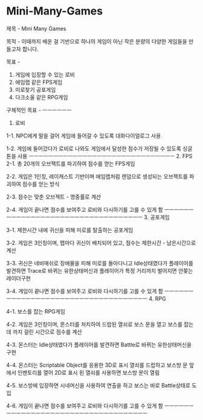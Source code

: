 # Mini-Many-Games
제목 -
Mini Many Games

목적 -
이때까지 배운 걸 기반으로 하나의 게임이 아닌 
작은 분량의 다양한 게임들을 만들고자 합니다.

목표 - 
1. 게임에 입장할 수 있는 로비 
2. 에임랩 같은 FPS게임
3. 미로찾기 공포게임
4. 다크소울 같은 RPG게임

구체적인 목표 -
ㅡㅡㅡㅡㅡㅡ
  1. 로비
  
1-1. NPC에게 말을 걸어 게임에 들어갈 수 있도록
     대화다이얼로그 사용
     
1-2. 게임에 들어갔다가 로비로 나와도 
     게임에서 달성한 점수가 저장될 수 있도록 싱글톤을 사용
ㅡㅡㅡㅡㅡㅡㅡㅡㅡㅡㅡㅡㅡㅡㅡㅡㅡㅡㅡㅡㅡㅡㅡㅡㅡㅡㅡㅡㅡㅡ
  2. FPS
2-1. 총 20개의 오브젝트를 파괴하여 점수를 얻는 FPS게임

2-2. 게임은 1인칭, 레이캐스트 기반이며 
     에임랩처럼 랜덤으로 생성되는 오브젝트를 파괴하여 점수를 얻는 방식
     
2-3. 점수는 맞춘 오브젝트 - 명중률로 계산

2-4. 게임이 끝나면 점수를 보여주고 로비와 다시하기를 고를 수 있게 함
ㅡㅡㅡㅡㅡㅡㅡㅡㅡㅡㅡㅡㅡㅡㅡㅡㅡㅡㅡㅡㅡㅡㅡㅡㅡㅡㅡㅡㅡㅡㅡㅡㅡㅡ
  3. 공포게임
  
3-1. 제한시간 내에 귀신을 피해 미로를 탈출하는 공포게임

3-2. 게임은 3인칭이며, 맵마다 귀신이 배치되어 있고, 점수는 제한시간 - 남은시간으로 계산

3-3. 귀신은 네비매쉬로 장애물을 피해 미로를 돌아다니고
     Idle상태였다가 플레이어를 발견하면 Trace로 바뀌는 유한상태머신과 
     플레이어가 특정 거리까지 벌어지면 안쫒는 레이더구현

3-4. 게임이 끝나면 점수를 보여주고 로비와 다시하기를 고를 수 있게 함
ㅡㅡㅡㅡㅡㅡㅡㅡㅡㅡㅡㅡㅡㅡㅡㅡㅡㅡㅡㅡㅡㅡㅡㅡㅡㅡㅡㅡㅡㅡㅡㅡㅡㅡㅡ
  4. RPG

4-1. 보스를 잡는 RPG게임

4-2. 게임은 3인칭이며, 몬스터를 처치하여 드랍된 열쇠로 보스 문을 열고
     보스를 잡는데 까지 걸린 시간으로 점수를 계산
     
4-3. 몬스터는 Idle상태였다가 플레이어를 발견하면
     Battle로 바뀌는 유한상태머신을 구현
     
4-4. 몬스터는 Scriptable Object를 응용한 3D로 표시  열쇠를 드랍하고
     보스방 문 앞에서 인벤토리를 열어 2D로 표시 된 열쇠를 사용하면 보스방 문이 열림
     
4-5. 보스방에 입장하면 시네머신을 사용하여 연출을 하고
     보스는 바로 Battle상태로 도입
     
4-6. 게임이 끝나면 점수를 보여주고 로비와 다시하기를 고를 수 있게 함
ㅡㅡㅡㅡㅡㅡㅡㅡㅡㅡㅡㅡㅡㅡㅡㅡㅡㅡㅡㅡㅡㅡㅡㅡㅡㅡㅡㅡㅡㅡㅡㅡㅡㅡㅡ
